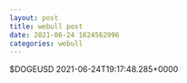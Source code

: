 ```yaml
--- 
layout: post 
title: webull post 
date: 2021-06-24 1624562996 
categories: webull 
--- 
```

$DOGEUSD 	2021-06-24T19:17:48.285+0000